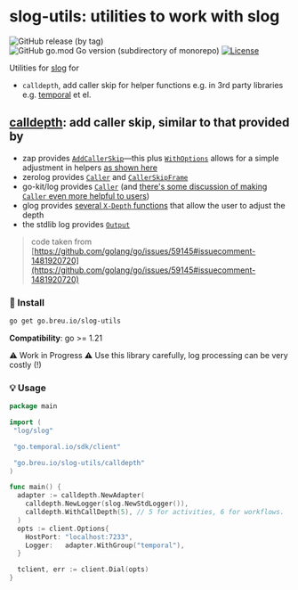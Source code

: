 # slog-utils: utilities to work with slog

![GitHub release (by tag)](https://img.shields.io/github/downloads/breuHQ/slog-utils/:tag/total)
![GitHub go.mod Go version (subdirectory of monorepo)](https://img.shields.io/github/go-mod/go-version/breuHQ/slog-utils)
[![License](https://img.shields.io/github/license/breuHQ/slog-utils)](./LICENSE)

Utilities for [slog](https://pkg.go.dev/log/slog) for

- `calldepth`, add caller skip for helper functions e.g. in 3rd party libraries e.g. [temporal](go.temporal.io/sdk) et el.

## [calldepth](./calldepth/): add caller skip, similar to that provided by

- zap provides [`AddCallerSkip`](https://pkg.go.dev/go.uber.org/zap#AddCallerSkip)—this plus [`WithOptions`](https://pkg.go.dev/go.uber.org/zap#Logger.WithOptions) allows for a simple adjustment in helpers [as shown here](https://go.dev/play/p/lMB0CJ1_E-3)
- zerolog provides [`Caller`](https://pkg.go.dev/github.com/rs/zerolog#Event.Caller) and [`CallerSkipFrame`](https://pkg.go.dev/github.com/rs/zerolog#Event.CallerSkipFrame)
- go-kit/log provides [`Caller`](https://pkg.go.dev/github.com/go-kit/log#Caller) (and [there's some discussion of making `Caller` even more helpful to users](https://github.com/go-kit/log/issues/16#issuecomment-1236410861))
- glog provides [several `X-Depth` functions](https://pkg.go.dev/github.com/golang/glog) that allow the user to adjust the depth
- the stdlib log provides [`Output`](https://pkg.go.dev/log#Logger.Output)

> code taken from [https://github.com/golang/go/issues/59145#issuecomment-1481920720](https://github.com/golang/go/issues/59145#issuecomment-1481920720)

### 🚀 Install

```sh
go get go.breu.io/slog-utils
```

**Compatibility**: go >= 1.21

⚠️ Work in Progress
⚠️ Use this library carefully, log processing can be very costly (!)

### 💡 Usage

```go
package main

import (
 "log/slog"

 "go.temporal.io/sdk/client"

 "go.breu.io/slog-utils/calldepth"
)

func main() {
  adapter := calldepth.NewAdapter(
    calldepth.NewLogger(slog.NewStdLogger()),
    calldepth.WithCallDepth(5), // 5 for activities, 6 for workflows.
  )
  opts := client.Options{
    HostPort: "localhost:7233",
    Logger:   adapter.WithGroup("temporal"),
  }

  tclient, err := client.Dial(opts)
}
```
